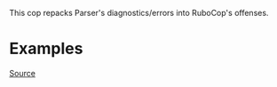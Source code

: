 
This cop repacks Parser's diagnostics/errors
into RuboCop's offenses.

# Examples


[Source](http://www.rubydoc.info/gems/rubocop/RuboCop/Cop/Lint/Syntax)